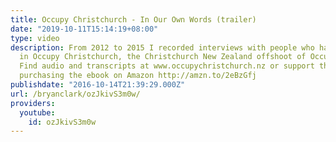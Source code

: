 ```yaml
---
title: Occupy Christchurch - In Our Own Words (trailer)
date: "2019-10-11T15:14:19+08:00"
type: video
description: From 2012 to 2015 I recorded interviews with people who had participated
  in Occupy Christchurch, the Christchurch New Zealand offshoot of Occupy Wall Street.
  Find audio and transcripts at www.occupychristchurch.nz or support the project by
  purchasing the ebook on Amazon http://amzn.to/2eBzGfj
publishdate: "2016-10-14T21:39:29.000Z"
url: /bryanclark/ozJkivS3m0w/
providers:
  youtube:
    id: ozJkivS3m0w
---
```

